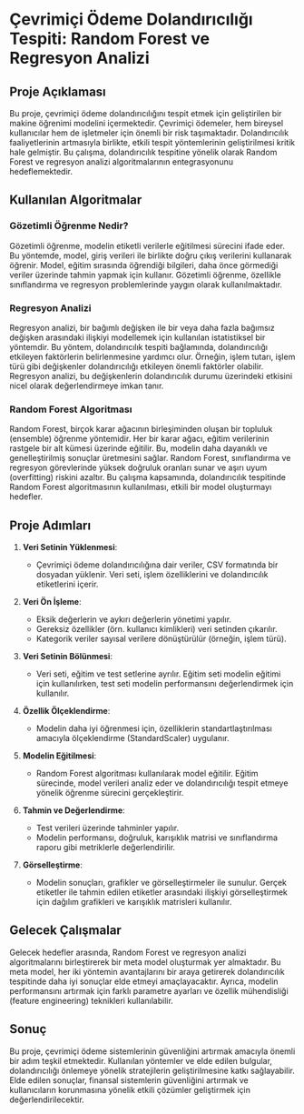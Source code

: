 # Çevrimiçi Ödeme Dolandırıcılığı Tespiti: Random Forest ve Regresyon Analizi

## Proje Açıklaması

Bu proje, çevrimiçi ödeme dolandırıcılığını tespit etmek için geliştirilen bir makine öğrenimi modelini içermektedir. Çevrimiçi ödemeler, hem bireysel kullanıcılar hem de işletmeler için önemli bir risk taşımaktadır. Dolandırıcılık faaliyetlerinin artmasıyla birlikte, etkili tespit yöntemlerinin geliştirilmesi kritik hale gelmiştir. Bu çalışma, dolandırıcılık tespitine yönelik olarak Random Forest ve regresyon analizi algoritmalarının entegrasyonunu hedeflemektedir.

## Kullanılan Algoritmalar

### Gözetimli Öğrenme Nedir?

Gözetimli öğrenme, modelin etiketli verilerle eğitilmesi sürecini ifade eder. Bu yöntemde, model, giriş verileri ile birlikte doğru çıkış verilerini kullanarak öğrenir. Model, eğitim sırasında öğrendiği bilgileri, daha önce görmediği veriler üzerinde tahmin yapmak için kullanır. Gözetimli öğrenme, özellikle sınıflandırma ve regresyon problemlerinde yaygın olarak kullanılmaktadır.

### Regresyon Analizi

Regresyon analizi, bir bağımlı değişken ile bir veya daha fazla bağımsız değişken arasındaki ilişkiyi modellemek için kullanılan istatistiksel bir yöntemdir. Bu yöntem, dolandırıcılık tespiti bağlamında, dolandırıcılığı etkileyen faktörlerin belirlenmesine yardımcı olur. Örneğin, işlem tutarı, işlem türü gibi değişkenler dolandırıcılığı etkileyen önemli faktörler olabilir. Regresyon analizi, bu değişkenlerin dolandırıcılık durumu üzerindeki etkisini nicel olarak değerlendirmeye imkan tanır.

### Random Forest Algoritması

Random Forest, birçok karar ağacının birleşiminden oluşan bir topluluk (ensemble) öğrenme yöntemidir. Her bir karar ağacı, eğitim verilerinin rastgele bir alt kümesi üzerinde eğitilir. Bu, modelin daha dayanıklı ve genelleştirilmiş sonuçlar üretmesini sağlar. Random Forest, sınıflandırma ve regresyon görevlerinde yüksek doğruluk oranları sunar ve aşırı uyum (overfitting) riskini azaltır. Bu çalışma kapsamında, dolandırıcılık tespitinde Random Forest algoritmasının kullanılması, etkili bir model oluşturmayı hedefler.

## Proje Adımları

1. **Veri Setinin Yüklenmesi**: 
   - Çevrimiçi ödeme dolandırıcılığına dair veriler, CSV formatında bir dosyadan yüklenir. Veri seti, işlem özelliklerini ve dolandırıcılık etiketlerini içerir.

2. **Veri Ön İşleme**:
   - Eksik değerlerin ve aykırı değerlerin yönetimi yapılır.
   - Gereksiz özellikler (örn. kullanıcı kimlikleri) veri setinden çıkarılır.
   - Kategorik veriler sayısal verilere dönüştürülür (örneğin, işlem türü).

3. **Veri Setinin Bölünmesi**:
   - Veri seti, eğitim ve test setlerine ayrılır. Eğitim seti modelin eğitimi için kullanılırken, test seti modelin performansını değerlendirmek için kullanılır.

4. **Özellik Ölçeklendirme**:
   - Modelin daha iyi öğrenmesi için, özelliklerin standartlaştırılması amacıyla ölçeklendirme (StandardScaler) uygulanır.

5. **Modelin Eğitilmesi**:
   - Random Forest algoritması kullanılarak model eğitilir. Eğitim sürecinde, model verileri analiz eder ve dolandırıcılığı tespit etmeye yönelik öğrenme sürecini gerçekleştirir.

6. **Tahmin ve Değerlendirme**:
   - Test verileri üzerinde tahminler yapılır.
   - Modelin performansı, doğruluk, karışıklık matrisi ve sınıflandırma raporu gibi metriklerle değerlendirilir.

7. **Görselleştirme**:
   - Modelin sonuçları, grafikler ve görselleştirmeler ile sunulur. Gerçek etiketler ile tahmin edilen etiketler arasındaki ilişkiyi görselleştirmek için dağılım grafikleri ve karışıklık matrisleri kullanılır.

## Gelecek Çalışmalar

Gelecek hedefler arasında, Random Forest ve regresyon analizi algoritmalarını birleştirerek bir meta model oluşturmak yer almaktadır. Bu meta model, her iki yöntemin avantajlarını bir araya getirerek dolandırıcılık tespitinde daha iyi sonuçlar elde etmeyi amaçlayacaktır. Ayrıca, modelin performansını artırmak için farklı parametre ayarları ve özellik mühendisliği (feature engineering) teknikleri kullanılabilir.

## Sonuç

Bu proje, çevrimiçi ödeme sistemlerinin güvenliğini artırmak amacıyla önemli bir adım teşkil etmektedir. Kullanılan yöntemler ve elde edilen bulgular, dolandırıcılığı önlemeye yönelik stratejilerin geliştirilmesine katkı sağlayabilir. Elde edilen sonuçlar, finansal sistemlerin güvenliğini artırmak ve kullanıcıların korunmasına yönelik etkili çözümler geliştirmek için değerlendirilecektir.
